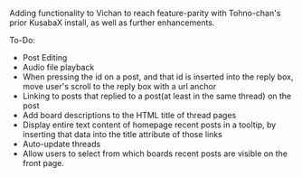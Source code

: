 Adding functionality to Vichan to reach feature-parity with Tohno-chan's prior KusabaX install, as well as further enhancements. 

To-Do:

* Post Editing
* Audio file playback
* When pressing the id on a post, and that id is inserted into the reply box, move user's scroll to the reply box with a url anchor
* Linking to posts that replied to a post(at least in the same thread) on the post
* Add board descriptions to the HTML title of thread pages
* Display entire text content of homepage recent posts in a tooltip, by inserting that data into the title attribute of those links
* Auto-update threads
* Allow users to select from which boards recent posts are visible on the front page.

